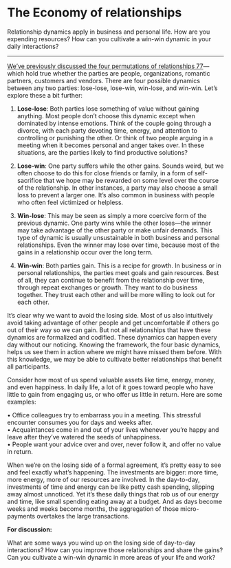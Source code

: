 # The Economy of relationships
Relationship dynamics apply in business and personal life. How are you expending resources? How can you cultivate a win-win dynamic in your daily interactions?

---

[We’ve previously discussed the four permutations of relationships 77](https://fs.blog/2015/10/four-types-of-relationships/)—which hold true whether the parties are people, organizations, romantic partners, customers and vendors. There are four possible dynamics between any two parties: lose-lose, lose-win, win-lose, and win-win. Let’s explore these a bit further:

1.  **Lose-lose**: Both parties lose something of value without gaining anything. Most people don’t choose this dynamic except when dominated by intense emotions. Think of the couple going through a divorce, with each party devoting time, energy, and attention to controlling or punishing the other. Or think of two people arguing in a meeting when it becomes personal and anger takes over. In these situations, are the parties likely to find productive solutions?
    
2.  **Lose-win**: One party suffers while the other gains. Sounds weird, but we often choose to do this for close friends or family, in a form of self-sacrifice that we hope may be rewarded on some level over the course of the relationship. In other instances, a party may also choose a small loss to prevent a larger one. It’s also common in business with people who often feel victimized or helpless.
    
3.  **Win-lose**: This may be seen as simply a more coercive form of the previous dynamic. One party wins while the other loses—the winner may take advantage of the other party or make unfair demands. This type of dynamic is usually unsustainable in both business and personal relationships. Even the winner may lose over time, because most of the gains in a relationship occur over the long term.
    
4.  **Win-win**: Both parties gain. This is a recipe for growth. In business or in personal relationships, the parties meet goals and gain resources. Best of all, they can continue to benefit from the relationship over time, through repeat exchanges or growth. They want to do business together. They trust each other and will be more willing to look out for each other.
    

It’s clear why we want to avoid the losing side. Most of us also intuitively avoid taking advantage of other people and get uncomfortable if others go out of their way so we can gain. But not all relationships that have these dynamics are formalized and codified. These dynamics can happen every day without our noticing. Knowing the framework, the four basic dynamics, helps us see them in action where we might have missed them before. With this knowledge, we may be able to cultivate better relationships that benefit all participants.

Consider how most of us spend valuable assets like time, energy, money, and even happiness. In daily life, a lot of it goes toward people who have little to gain from engaging us, or who offer us little in return. Here are some examples:

• Office colleagues try to embarrass you in a meeting. This stressful encounter consumes you for days and weeks after.  
• Acquaintances come in and out of your lives whenever you’re happy and leave after they’ve watered the seeds of unhappiness.  
• People want your advice over and over, never follow it, and offer no value in return.

When we’re on the losing side of a formal agreement, it’s pretty easy to see and feel exactly what’s happening. The investments are bigger: more time, more energy, more of our resources are involved. In the day-to-day, investments of time and energy can be like petty cash spending, slipping away almost unnoticed. Yet it’s these daily things that rob us of our energy and time, like small spending eating away at a budget. And as days become weeks and weeks become months, the aggregation of those micro-payments overtakes the large transactions.

**For discussion:**

What are some ways you wind up on the losing side of day-to-day interactions? How can you improve those relationships and share the gains? Can you cultivate a win-win dynamic in more areas of your life and work?